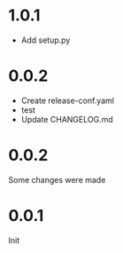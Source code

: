 # 1.0.1

* Add setup.py

# 0.0.2

* Create release-conf.yaml
* test
* Update CHANGELOG.md

# 0.0.2
Some changes were made

# 0.0.1
Init
